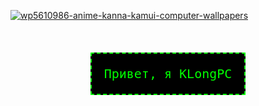 <a href="https://ibb.co/C5tFkBxs"><img src="https://i.ibb.co/N63z8xwn/wp5610986-anime-kanna-kamui-computer-wallpapers.jpg" alt="wp5610986-anime-kanna-kamui-computer-wallpapers" border="0"></a>

<br>

<div style="
  border: 2px dashed lime;
  padding: 20px;
  background-color: black;
  color: lime;
  font-family: monospace;
  font-size: 20px;
  width: fit-content;
  margin: 20px auto;
  text-align: center;
  animation: blink 1s step-start infinite;
">
  Привет, я KLongPC
</div>
